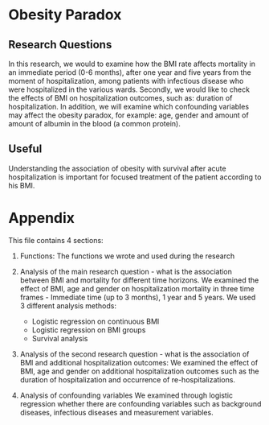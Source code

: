# Obesity Paradox

## Research Questions
In this research, we would to examine how the BMI rate affects mortality
in an immediate period (0-6 months), after one year and five years from the moment of hospitalization, among patients with infectious disease who were hospitalized in the various wards.
Secondly, we would like to check the effects of BMI on hospitalization outcomes, such as: duration of hospitalization.
In addition, we will examine which confounding variables may affect the obesity paradox, for example: age, gender and amount of amount of albumin in the blood (a common protein).

## Useful
Understanding the association of obesity with survival after acute hospitalization is important for focused treatment of the patient according to his BMI.

# Appendix 

This file contains 4 sections:

1. Functions:
The functions we wrote and used during the research

2. Analysis of the main research question - what is the association between BMI and mortality for different time horizons.
We examined the effect of BMI, age and gender on hospitalization mortality in three time frames -
Immediate time (up to 3 months), 1 year and 5 years.
We used 3 different analysis methods:

   -  Logistic regression on continuous BMI
   - Logistic regression on BMI groups
   - Survival analysis
   
3. Analysis of the second research question - what is the association of BMI and additional hospitalization outcomes:
We examined the effect of BMI, age and gender on additional hospitalization outcomes such as the duration of hospitalization and occurrence of re-hospitalizations.

4. Analysis of confounding variables
We examined through logistic regression whether there are confounding variables such as background diseases, infectious diseases and measurement variables.
  

